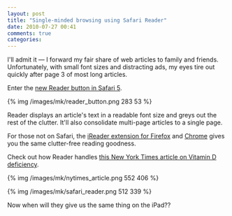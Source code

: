 ```yaml
---
layout: post
title: "Single-minded browsing using Safari Reader"
date: 2010-07-27 00:41
comments: true
categories: 
---
```


I'll admit it — I forward my fair share of web articles to family and friends. Unfortunately, with small font sizes and distracting ads, my eyes tire out quickly after page 3 of most long articles.

Enter the [new Reader button in Safari 5](http://www.apple.com/safari/whats-new.html#reader).

{% img /images/mk/reader_button.png 283 53 %}

Reader displays an article's text in a readable font size and greys out the rest of the clutter.  It'll also consolidate multi-page articles to a single page.

For those not on Safari, the [iReader extension for Firefox](https://addons.mozilla.org/en-US/firefox/addon/195787/) and [Chrome](https://chrome.google.com/extensions/detail/ppelffpjgkifjfgnbaaldcehkpajlmbc) gives you the same clutter-free reading goodness.

<!-- more -->

Check out how Reader handles [this New York Times article on Vitamin D deficiency](http://www.nytimes.com/2010/07/27/health/27brod.html).

{% img /images/mk/nytimes_article.png 552 406 %}

{% img /images/mk/safari_reader.png 512 339 %}

Now when will they give us the same thing on the iPad??
